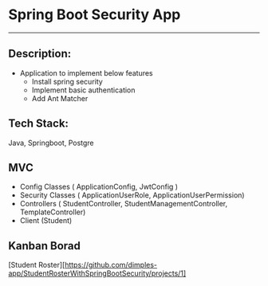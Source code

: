 # Spring Boot Security App

---

## Description: 
- Application to implement below features
  - Install spring security
  - Implement basic authentication
  - Add Ant Matcher


## Tech Stack: 
Java, Springboot, Postgre

## MVC
- Config Classes ( ApplicationConfig, JwtConfig )
- Security Classes ( ApplicationUserRole, ApplicationUserPermission)
- Controllers ( StudentController, StudentManagementController, TemplateController)
- Client (Student) 

## Kanban Borad
[Student Roster][https://github.com/dimples-app/StudentRosterWithSpringBootSecurity/projects/1]
